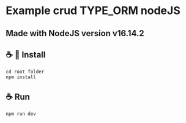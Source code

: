 # Example crud TYPE_ORM nodeJS
## Made with NodeJS version v16.14.2

## ☕ 🚀 Install
```
cd root folder
npm install
```
## ☕ Run
```
npm run dev
